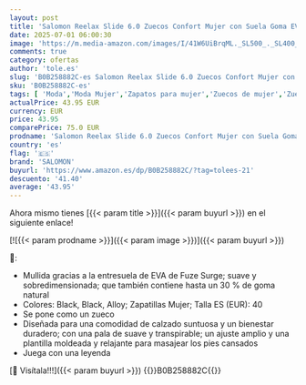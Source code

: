 ```yaml
---
layout: post
title: 'Salomon Reelax Slide 6.0 Zuecos Confort Mujer con Suela Goma EVA Amortiguada para Más Comodidad  Transpirable para Pies Cansados  Black  40'
date: 2025-07-01 06:00:30
image: 'https://m.media-amazon.com/images/I/41W6UiBrqML._SL500_._SL400_.jpg'
comments: true
category: ofertas
author: 'tole.es'
slug: 'B0B258882C-es Salomon Reelax Slide 6.0 Zuecos Confort Mujer con Suela...'
sku: 'B0B258882C-es'
tags: [ 'Moda','Moda Mujer','Zapatos para mujer','Zuecos de mujer','Zuecos y mules de mujer','salomon','zuecos','🇪🇸', ]
actualPrice: 43.95 EUR
currency: EUR
price: 43.95
comparePrice: 75.0 EUR
prodname: 'Salomon Reelax Slide 6.0 Zuecos Confort Mujer con Suela Goma EVA Amortiguada para Más Comodidad  Transpirable para Pies Cansados  Black  40'
country: 'es'
flag: '🇪🇸'
brand: 'SALOMON'
buyurl: 'https://www.amazon.es/dp/B0B258882C/?tag=tolees-21'
descuento: '41.40'
average: '43.95'
---
```


Ahora mismo tienes [{{< param title >}}]({{< param buyurl >}}) en el siguiente enlace!

[![{{< param prodname >}}]({{< param image >}})]({{< param buyurl >}})

🔎:

- Mullida gracias a la entresuela de EVA de Fuze Surge; suave y sobredimensionada; que también contiene hasta un 30 % de goma natural
- Colores: Black, Black, Alloy; Zapatillas Mujer; Talla ES (EUR): 40
- Se pone como un zueco
- Diseñada para una comodidad de calzado suntuosa y un bienestar duradero; con una pala de suave y transpirable; un ajuste amplio y una plantilla moldeada y relajante para masajear los pies cansados
- Juega con una leyenda

[🛒 Visítala!!!]({{< param buyurl >}})
{{<world>}}B0B258882C{{</world>}}
